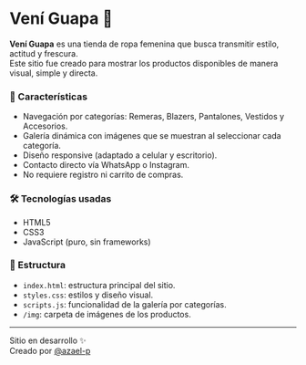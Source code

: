 # Vení Guapa 👗

**Vení Guapa** es una tienda de ropa femenina que busca transmitir estilo, actitud y frescura.  
Este sitio fue creado para mostrar los productos disponibles de manera visual, simple y directa.

### 🧩 Características

- Navegación por categorías: Remeras, Blazers, Pantalones, Vestidos y Accesorios.
- Galería dinámica con imágenes que se muestran al seleccionar cada categoría.
- Diseño responsive (adaptado a celular y escritorio).
- Contacto directo vía WhatsApp o Instagram.
- No requiere registro ni carrito de compras.

### 🛠️ Tecnologías usadas

- HTML5
- CSS3
- JavaScript (puro, sin frameworks)

### 📁 Estructura

- `index.html`: estructura principal del sitio.
- `styles.css`: estilos y diseño visual.
- `scripts.js`: funcionalidad de la galería por categorías.
- `/img`: carpeta de imágenes de los productos.

---

Sitio en desarrollo ✨  
Creado por [@azael-p](https://github.com/azael-p)
